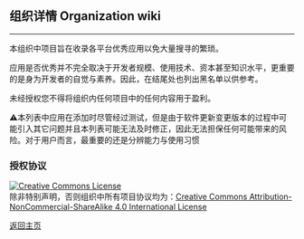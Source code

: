 ## 组织详情   Organization wiki

---

本组织中项目旨在收录各平台优秀应用以免大量搜寻的繁琐。

应用是否优秀并不完全取决于开发者规模、使用技术、资本甚至知识水平，更重要的是身为开发者的自觉与素养。因此，在结尾处也列出黑名单以供参考。

未经授权您不得将组织内任何项目中的任何内容用于盈利。

⚠️本列表中应用在添加时尽管经过测试，但是由于软件更新变更版本的过程中可能引入其它问题并且本列表可能无法及时修正，因此无法担保任何可能带来的风险。对于用户而言，最重要的还是分辨能力与使用习惯

### 授权协议

<a rel="license" href="http://creativecommons.org/licenses/by-nc-sa/4.0/"><img alt="Creative Commons License" style="border-width:0" src="https://i.creativecommons.org/l/by-nc-sa/4.0/88x31.png" /></a><br /> 除非特别声明，否则组织中所有项目协议均为：<a rel="license" href="http://creativecommons.org/licenses/by-nc-sa/4.0/">Creative Commons Attribution-NonCommercial-ShareAlike 4.0 International License</a>

[返回主页](http://amazingapps.org/)
